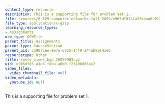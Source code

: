 ```yaml
---
content_type: resource
description: This is a supporting file for problem set 1.
file: /courses/6-829-computer-networks-fall-2002/e965df83a1a3fdeaa6b0f2349b866ac2_route_views_bgp_20020903.gz
file_type: application/x-gzip
learning_resource_types:
- Assignments
ocw_type: OCWFile
parent_title: Assignments
parent_type: CourseSection
parent_uid: 33907cee-8e7a-5925-14f9-144ab9914aeb
resourcetype: Other
title: route_views_bgp_20020903.gz
uid: e965df83-a1a3-fdea-a6b0-f2349b866ac2
video_files:
  video_thumbnail_file: null
video_metadata:
  youtube_id: null
---
```

This is a supporting file for problem set 1.